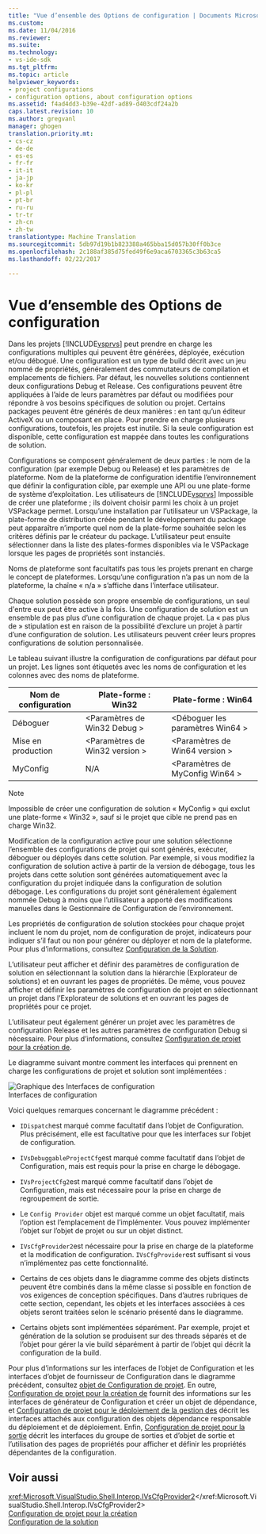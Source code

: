 ```yaml
---
title: "Vue d’ensemble des Options de configuration | Documents Microsoft"
ms.custom: 
ms.date: 11/04/2016
ms.reviewer: 
ms.suite: 
ms.technology:
- vs-ide-sdk
ms.tgt_pltfrm: 
ms.topic: article
helpviewer_keywords:
- project configurations
- configuration options, about configuration options
ms.assetid: f4ad4dd3-b39e-42df-ad89-d403cdf24a2b
caps.latest.revision: 10
ms.author: gregvanl
manager: ghogen
translation.priority.mt:
- cs-cz
- de-de
- es-es
- fr-fr
- it-it
- ja-jp
- ko-kr
- pl-pl
- pt-br
- ru-ru
- tr-tr
- zh-cn
- zh-tw
translationtype: Machine Translation
ms.sourcegitcommit: 5db97d19b1b823388a465bba15d057b30ff0b3ce
ms.openlocfilehash: 2c188af385d75fed49f6e9aca6703365c3b63ca5
ms.lasthandoff: 02/22/2017

---
```

# <a name="configuration-options-overview"></a>Vue d’ensemble des Options de configuration
Dans les projets [!INCLUDE[vsprvs](../../code-quality/includes/vsprvs_md.md)] peut prendre en charge les configurations multiples qui peuvent être générées, déployée, exécution et/ou débogué. Une configuration est un type de build décrit avec un jeu nommé de propriétés, généralement des commutateurs de compilation et emplacements de fichiers. Par défaut, les nouvelles solutions contiennent deux configurations Debug et Release. Ces configurations peuvent être appliquées à l’aide de leurs paramètres par défaut ou modifiées pour répondre à vos besoins spécifiques de solution ou projet. Certains packages peuvent être générés de deux manières : en tant qu’un éditeur ActiveX ou un composant en place. Pour prendre en charge plusieurs configurations, toutefois, les projets est inutile. Si la seule configuration est disponible, cette configuration est mappée dans toutes les configurations de solution.  
  
 Configurations se composent généralement de deux parties : le nom de la configuration (par exemple Debug ou Release) et les paramètres de plateforme. Nom de la plateforme de configuration identifie l’environnement que définir la configuration cible, par exemple une API ou une plate-forme de système d’exploitation. Les utilisateurs de [!INCLUDE[vsprvs](../../code-quality/includes/vsprvs_md.md)] Impossible de créer une plateforme ; ils doivent choisir parmi les choix à un projet VSPackage permet. Lorsqu’une installation par l’utilisateur un VSPackage, la plate-forme de distribution créée pendant le développement du package peut apparaître n’importe quel nom de la plate-forme souhaitée selon les critères définis par le créateur du package. L’utilisateur peut ensuite sélectionner dans la liste des plates-formes disponibles via le VSPackage lorsque les pages de propriétés sont instanciés.  
  
 Noms de plateforme sont facultatifs pas tous les projets prenant en charge le concept de plateformes. Lorsqu’une configuration n’a pas un nom de la plateforme, la chaîne « n/a » s’affiche dans l’interface utilisateur.  
  
 Chaque solution possède son propre ensemble de configurations, un seul d'entre eux peut être active à la fois. Une configuration de solution est un ensemble de pas plus d’une configuration de chaque projet. La « pas plus de » stipulation est en raison de la possibilité d’exclure un projet à partir d’une configuration de solution. Les utilisateurs peuvent créer leurs propres configurations de solution personnalisée.  
  
 Le tableau suivant illustre la configuration de configurations par défaut pour un projet. Les lignes sont étiquetés avec les noms de configuration et les colonnes avec des noms de plateforme.  
  
|Nom de configuration|Plate-forme : Win32|Plate-forme : Win64|  
|------------------------|----------------------|----------------------|  
|Déboguer|\<Paramètres de Win32 Debug >|\<Déboguer les paramètres Win64 >|  
|Mise en production|\<Paramètres de Win32 version >|\<Paramètres de Win64 version >|  
|MyConfig|N/A|\<Paramètres de MyConfig Win64 >|  
  
> [!NOTE]
>  Impossible de créer une configuration de solution « MyConfig » qui exclut une plate-forme « Win32 », sauf si le projet que cible ne prend pas en charge Win32.  
  
 Modification de la configuration active pour une solution sélectionne l’ensemble des configurations de projet qui sont générés, exécuter, déboguer ou déployés dans cette solution. Par exemple, si vous modifiez la configuration de solution active à partir de la version de débogage, tous les projets dans cette solution sont générées automatiquement avec la configuration du projet indiquée dans la configuration de solution débogage. Les configurations du projet sont généralement également nommée Debug à moins que l’utilisateur a apporté des modifications manuelles dans le Gestionnaire de Configuration de l’environnement.  
  
 Les propriétés de configuration de solution stockées pour chaque projet incluent le nom du projet, nom de configuration de projet, indicateurs pour indiquer s’il faut ou non pour générer ou déployer et nom de la plateforme. Pour plus d’informations, consultez [Configuration de la Solution](../../extensibility/internals/solution-configuration.md).  
  
 L’utilisateur peut afficher et définir des paramètres de configuration de solution en sélectionnant la solution dans la hiérarchie (Explorateur de solutions) et en ouvrant les pages de propriétés. De même, vous pouvez afficher et définir les paramètres de configuration de projet en sélectionnant un projet dans l’Explorateur de solutions et en ouvrant les pages de propriétés pour ce projet.  
  
 L’utilisateur peut également générer un projet avec les paramètres de configuration Release et les autres paramètres de configuration Debug si nécessaire. Pour plus d’informations, consultez [Configuration de projet pour la création de](../../extensibility/internals/project-configuration-for-building.md).  
  
 Le diagramme suivant montre comment les interfaces qui prennent en charge les configurations de projet et solution sont implémentées :  
  
 ![Graphique des Interfaces de configuration](~/docs/extensibility/internals/media/vsconfiginterfaces.gif "vsConfigInterfaces")  
Interfaces de configuration  
  
 Voici quelques remarques concernant le diagramme précédent :  
  
-   `IDispatch`est marqué comme facultatif dans l’objet de Configuration. Plus précisément, elle est facultative pour que les interfaces sur l’objet de configuration.  
  
-   `IVsDebuggableProjectCfg`est marqué comme facultatif dans l’objet de Configuration, mais est requis pour la prise en charge le débogage.  
  
-   `IVsProjectCfg2`est marqué comme facultatif dans l’objet de Configuration, mais est nécessaire pour la prise en charge de regroupement de sortie.  
  
-   Le `Config Provider` objet est marqué comme un objet facultatif, mais l’option est l’emplacement de l’implémenter. Vous pouvez implémenter l’objet sur l’objet de projet ou sur un objet distinct.  
  
-   `IVsCfgProvider2`est nécessaire pour la prise en charge de la plateforme et la modification de configuration. `IVsCfgProvider`est suffisant si vous n’implémentez pas cette fonctionnalité.  
  
-   Certains de ces objets dans le diagramme comme des objets distincts peuvent être combinés dans la même classe si possible en fonction de vos exigences de conception spécifiques. Dans d’autres rubriques de cette section, cependant, les objets et les interfaces associées à ces objets seront traitées selon le scénario présenté dans le diagramme.  
  
-   Certains objets sont implémentées séparément. Par exemple, projet et génération de la solution se produisent sur des threads séparés et de l’objet pour gérer la vie build séparément à partir de l’objet qui décrit la configuration de la build.  
  
 Pour plus d’informations sur les interfaces de l’objet de Configuration et les interfaces d’objet de fournisseur de Configuration dans le diagramme précédent, consultez [objet de Configuration de projet](../../extensibility/internals/project-configuration-object.md). En outre, [Configuration de projet pour la création de](../../extensibility/internals/project-configuration-for-building.md) fournit des informations sur les interfaces de générateur de Configuration et créer un objet de dépendance, et [Configuration de projet pour le déploiement de la gestion des](../../extensibility/internals/project-configuration-for-managing-deployment.md) décrit les interfaces attachés aux configuration des objets dépendance responsable du déploiement et de déploiement. Enfin, [Configuration de projet pour la sortie](../../extensibility/internals/project-configuration-for-output.md) décrit les interfaces du groupe de sorties et d’objet de sortie et l’utilisation des pages de propriétés pour afficher et définir les propriétés dépendantes de la configuration.  
  
## <a name="see-also"></a>Voir aussi  
 <xref:Microsoft.VisualStudio.Shell.Interop.IVsCfgProvider2></xref:Microsoft.VisualStudio.Shell.Interop.IVsCfgProvider2>   
 [Configuration de projet pour la création](../../extensibility/internals/project-configuration-for-building.md)   
 [Configuration de la solution](../../extensibility/internals/solution-configuration.md)
